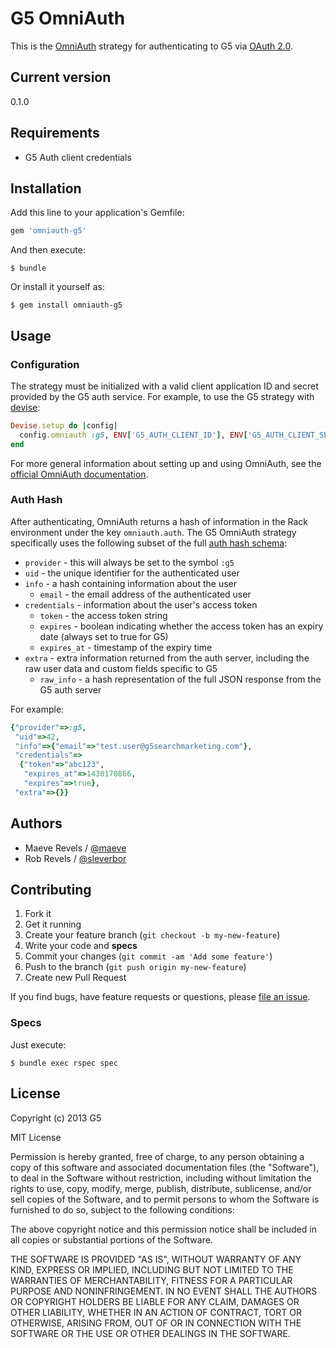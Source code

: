 # G5 OmniAuth

This is the [OmniAuth][omniauth] strategy for authenticating to G5 via
[OAuth 2.0][oauth].

 [omniauth]: https://github.com/intridea/omniauth
 [oauth]: http://oauth.net/2/

## Current version

0.1.0

## Requirements

* G5 Auth client credentials

## Installation

Add this line to your application's Gemfile:

```ruby
gem 'omniauth-g5'
```

And then execute:

```console
$ bundle
```

Or install it yourself as:

```console
$ gem install omniauth-g5
```

## Usage

### Configuration

The strategy must be initialized with a valid client application ID and secret
provided by the G5 auth service. For example, to use the G5 strategy with
[devise][devise]:

```ruby
Devise.setup do |config|
  config.omniauth :g5, ENV['G5_AUTH_CLIENT_ID'], ENV['G5_AUTH_CLIENT_SECRET']
end
```

For more general information about setting up and using OmniAuth, see the
[official OmniAuth documentation][omniauth-wiki].

 [devise]: https://github.com/plataformatec/devise
 [omniauth-wiki]: https://github.com/intridea/omniauth/wiki

### Auth Hash

After authenticating, OmniAuth returns a hash of information in the Rack
environment under the key `omniauth.auth`. The G5 OmniAuth strategy
specifically uses the following subset of the full
[auth hash schema](https://github.com/intridea/omniauth/wiki/Auth-Hash-Schema):

* `provider` - this will always be set to the symbol `:g5`
* `uid` - the unique identifier for the authenticated user
* `info` - a hash containing information about the user
  * `email` - the email address of the authenticated user
* `credentials` - information about the user's access token
  * `token` - the access token string
  * `expires` - boolean indicating whether the access token has an expiry date
    (always set to true for G5)
  * `expires_at` - timestamp of the expiry time
* `extra` - extra information returned from the auth server, including the raw
  user data and custom fields specific to G5
  * `raw_info` - a hash representation of the full JSON response from the G5
    auth server

For example:

```ruby
{"provider"=>:g5,
 "uid"=>42,
 "info"=>{"email"=>"test.user@g5searchmarketing.com"},
 "credentials"=>
  {"token"=>"abc123",
   "expires_at"=>1430170866,
   "expires"=>true},
 "extra"=>{}}
```

## Authors

  * Maeve Revels / [@maeve](https://github.com/maeve)
  * Rob Revels / [@sleverbor](https://github.com/sleverbor)

## Contributing

1. Fork it
2. Get it running
3. Create your feature branch (`git checkout -b my-new-feature`)
4. Write your code and **specs**
5. Commit your changes (`git commit -am 'Add some feature'`)
6. Push to the branch (`git push origin my-new-feature`)
7. Create new Pull Request

If you find bugs, have feature requests or questions, please
[file an issue](https://github.com/G5/omniauth-g5/issues).

### Specs

Just execute:

```console
$ bundle exec rspec spec
```

## License

Copyright (c) 2013 G5

MIT License

Permission is hereby granted, free of charge, to any person obtaining
a copy of this software and associated documentation files (the
"Software"), to deal in the Software without restriction, including
without limitation the rights to use, copy, modify, merge, publish,
distribute, sublicense, and/or sell copies of the Software, and to
permit persons to whom the Software is furnished to do so, subject to
the following conditions:

The above copyright notice and this permission notice shall be
included in all copies or substantial portions of the Software.

THE SOFTWARE IS PROVIDED "AS IS", WITHOUT WARRANTY OF ANY KIND,
EXPRESS OR IMPLIED, INCLUDING BUT NOT LIMITED TO THE WARRANTIES OF
MERCHANTABILITY, FITNESS FOR A PARTICULAR PURPOSE AND
NONINFRINGEMENT. IN NO EVENT SHALL THE AUTHORS OR COPYRIGHT HOLDERS BE
LIABLE FOR ANY CLAIM, DAMAGES OR OTHER LIABILITY, WHETHER IN AN ACTION
OF CONTRACT, TORT OR OTHERWISE, ARISING FROM, OUT OF OR IN CONNECTION
WITH THE SOFTWARE OR THE USE OR OTHER DEALINGS IN THE SOFTWARE.
